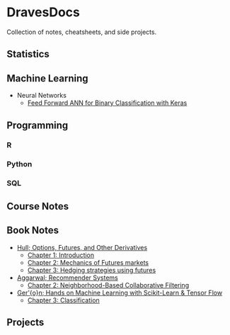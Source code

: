 # DravesDocs

Collection of notes, cheatsheets, and side projects. 

## Statistics 

## Machine Learning

* Neural Networks
	* [Feed Forward ANN for Binary Classification with Keras](https://github.com/dravesb/DravesDocs/blob/master/Python/Keras_Basic_ANN.ipynb)
	
## Programming 

### R 

### Python 
  
### SQL 


## Course Notes 

## Book Notes 

* [Hull; Options, Futures, and Other Derivatives](https://www.amazon.com/Options-Futures-Other-Derivatives-9th/dp/0133456315)
	* [Chapter 1: Introduction](https://github.com/dravesb/DravesDocs/blob/master/Book-Notes/Options-Futures-and-other-Derivatives/HullChp1.pdf) 
	* [Chapter 2: Mechanics of Futures markets](https://github.com/dravesb/DravesDocs/blob/master/Book-Notes/Options-Futures-and-other-Derivatives/HullChp2.pdf) 
	* [Chapter 3: Hedging strategies using futures](https://github.com/dravesb/DravesDocs/blob/master/Book-Notes/Options-Futures-and-other-Derivatives/HullChp3.pdf) 
* [Aggarwal; Recommender Systems](https://www.springer.com/gp/book/9783319296579)
	* [Chapter 2: Neighborhood-Based Collaborative Filtering](https://github.com/dravesb/DravesDocs/blob/master/Book-Notes/Recommendation-Systems/RS:Chp2.pdf)
* [Ger\'{o}n; Hands on Machine Learning with Scikit-Learn & Tensor Flow](https://www.amazon.com/Hands-Machine-Learning-Scikit-Learn-TensorFlow/dp/1491962291)
	* [Chapter 3: Classification](https://github.com/dravesb/DravesDocs/blob/master/Book-Notes/HOML/Chp3_HOML.ipynb)

## Projects


